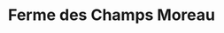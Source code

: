 ---
title: "Ferme des Champs Moreau"
url: /clery-saint-andre/ferme-des-champs-moreau/
shop: Gemüse & Obst
---